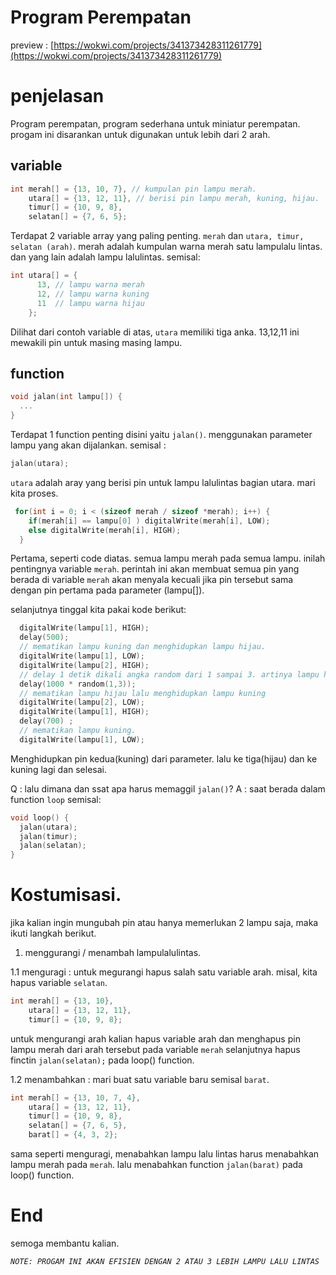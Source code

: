 # Program Perempatan #

preview : [https://wokwi.com/projects/341373428311261779](https://wokwi.com/projects/341373428311261779)

# penjelasan

  Program perempatan, program sederhana untuk miniatur perempatan. progam ini disarankan untuk digunakan untuk lebih dari 2 arah.
  
##  variable

```c
int merah[] = {13, 10, 7}, // kumpulan pin lampu merah.
    utara[] = {13, 12, 11}, // berisi pin lampu merah, kuning, hijau.
    timur[] = {10, 9, 8},
    selatan[] = {7, 6, 5};
```

Terdapat 2 variable array yang paling penting. `merah` dan `utara, timur, selatan (arah)`. merah adalah kumpulan warna merah satu lampulalu lintas. dan yang lain adalah lampu lalulintas.
semisal:
```c
int utara[] = {
      13, // lampu warna merah
      12, // lampu warna kuning
      11  // lampu warna hijau
    };
```

Dilihat dari contoh variable di atas, `utara` memiliki tiga anka. 13,12,11 ini mewakili pin untuk masing masing lampu.

## function
```c
void jalan(int lampu[]) {
  ...
}
```

Terdapat 1 function penting disini yaitu `jalan()`. menggunakan parameter lampu yang akan dijalankan. semisal :

```c
jalan(utara); 
```
`utara` adalah aray yang berisi pin untuk lampu lalulintas bagian utara. mari kita proses.

```c
 for(int i = 0; i < (sizeof merah / sizeof *merah); i++) {
    if(merah[i] == lampu[0] ) digitalWrite(merah[i], LOW);
    else digitalWrite(merah[i], HIGH);
  }
```
Pertama, seperti code diatas. semua lampu merah pada semua lampu. inilah pentingnya variable `merah`. perintah ini akan membuat semua pin yang berada di variable `merah` akan menyala kecuali jika pin tersebut sama dengan pin pertama pada parameter (lampu[]).

selanjutnya tinggal kita pakai kode berikut: 
```c
  digitalWrite(lampu[1], HIGH);
  delay(500);
  // mematikan lampu kuning dan menghidupkan lampu hijau.
  digitalWrite(lampu[1], LOW);
  digitalWrite(lampu[2], HIGH);
  // delay 1 detik dikali angka random dari 1 sampai 3. artinya lampu hiijau hidup diantara 1 sampai 3 detik.
  delay(1000 * random(1,3));
  // mematikan lampu hijau lalu menghidupkan lampu kuning
  digitalWrite(lampu[2], LOW);
  digitalWrite(lampu[1], HIGH);
  delay(700) ;
  // mematikan lampu kuning.
  digitalWrite(lampu[1], LOW);
```
Menghidupkan pin kedua(kuning) dari parameter. lalu ke tiga(hijau) dan ke kuning lagi dan selesai.

Q : lalu dimana dan ssat apa harus memaggil `jalan()`?
A : saat berada dalam function `loop` semisal:

```c
void loop() {
  jalan(utara);
  jalan(timur);
  jalan(selatan);
}
```

# Kostumisasi.

jika kalian ingin mungubah pin atau hanya memerlukan 2 lampu saja, maka ikuti langkah berikut.

1. menggurangi / menambah lampulalulintas.
 
1.1 menguragi : untuk megurangi hapus salah satu variable arah. misal, kita hapus variable `selatan`.
```c
int merah[] = {13, 10},
    utara[] = {13, 12, 11},
    timur[] = {10, 9, 8};
```    
untuk mengurangi arah kalian hapus variable arah dan menghapus pin lampu merah dari arah tersebut pada variable `merah` selanjutnya hapus finctin `jalan(selatan);` pada loop() function.

1.2 menambahkan : mari buat satu variable baru semisal `barat`.
```c
int merah[] = {13, 10, 7, 4},
    utara[] = {13, 12, 11},
    timur[] = {10, 9, 8},
    selatan[] = {7, 6, 5},
    barat[] = {4, 3, 2};
```
sama seperti menguragi, menabahkan lampu lalu lintas harus menabahkan lampu merah pada `merah`. lalu menabahkan function `jalan(barat)` pada loop() function.

# End

semoga membantu kalian.

*``NOTE: PROGAM INI AKAN EFISIEN DENGAN 2 ATAU 3 LEBIH LAMPU LALU LINTAS``*

